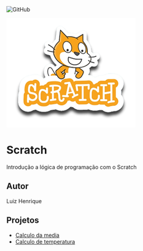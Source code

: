 ![GitHub](https://img.shields.io/github/license/luizynhoo/Scratch?style=plastic)

![Scratch](https://github.com/Luizynhoo/Scratch/blob/main/assets/icons/scratch.png)

# Scratch
Introdução a lógica de programação com o Scratch
## Autor
Luiz Henrique

## Projetos
- [Calculo da media](https://scratch.mit.edu/projects/882634745) 
- [Calculo de temperatura](https://scratch.mit.edu/projects/882609225)
